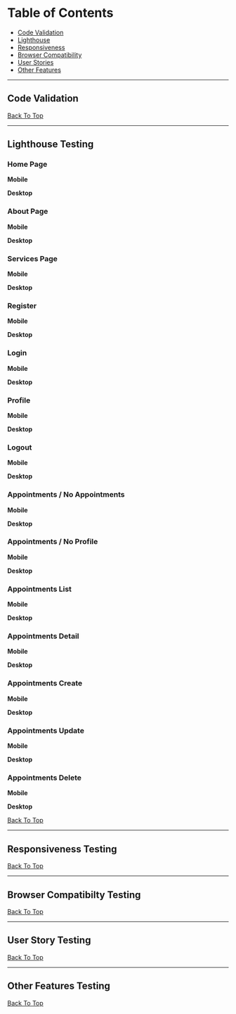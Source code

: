 # Table of Contents

* [Code Validation](#code-validation)
* [Lighthouse](#lighthouse-testing)
* [Responsiveness](#responsiveness-testing)
* [Browser Compatibility](#browser-compatibilty-testing)
* [User Stories](#user-story-testing)
* [Other Features](#other-features-testing)

_____

## Code Validation


[Back To Top](#table-of-contents)

_____

## Lighthouse Testing

### Home Page

**Mobile**


**Desktop**


### About Page

**Mobile**

**Desktop**

### Services Page

**Mobile**

**Desktop**

### Register

**Mobile**

**Desktop**

### Login

**Mobile**

**Desktop**

### Profile

**Mobile**

**Desktop**

### Logout

**Mobile**

**Desktop**

### Appointments / No Appointments

**Mobile**

**Desktop**

### Appointments / No Profile

**Mobile**

**Desktop**

### Appointments List

**Mobile**

**Desktop**

### Appointments Detail

**Mobile**

**Desktop**

### Appointments Create

**Mobile**

**Desktop**

### Appointments Update

**Mobile**

**Desktop**

### Appointments Delete

**Mobile**

**Desktop**

[Back To Top](#table-of-contents)

_____

## Responsiveness Testing


[Back To Top](#table-of-contents)

_____

## Browser Compatibilty Testing


[Back To Top](#table-of-contents)

_____

## User Story Testing


[Back To Top](#table-of-contents)

_____

## Other Features Testing


[Back To Top](#table-of-contents)

